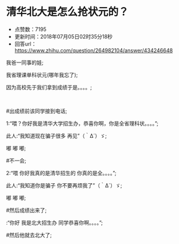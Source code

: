 # 清华北大是怎么抢状元的？
- 点赞数：7195
- 更新时间：2018年07月05日02时35分18秒
- 回答url：https://www.zhihu.com/question/264982104/answer/434246648
<body>
 <p data-pid="ktCWLdO8">我爸一同事的娃;</p>
 <p data-pid="SkcalDB2">我省理课单科状元(哪年我忘了);</p>
 <p data-pid="52oLI3vF">因为高校先于我们拿到成绩于是。。。。;</p>
 <p class="ztext-empty-paragraph"><br></p>
 <p data-pid="fWlbBOz9">#出成绩前该同学接到电话;</p>
 <p data-pid="mb_hJ0Mh">1:“喂？你好我是清华大学招生办，恭喜你啊，你是全省理科状。。。。”;</p>
 <p data-pid="-j4Oj4bY">此人:“我知道现在骗子很多 再见”（｀Δ´）ゞ;</p>
 <p data-pid="J9YMynkK">嘟 嘟 嘟;</p>
 <p data-pid="mR5KOsfV">#不一会;</p>
 <p data-pid="B3S9iBch">2:“喂 你好我真的是清华招生的 你真的是全。。。。”;</p>
 <p data-pid="zBVow5do">此人:“我知道你是骗子 你不要再烦我了”（｀Δ´）ゞ;</p>
 <p data-pid="XBa5RiIx">嘟 嘟 嘟;</p>
 <p data-pid="R_7NiHFa">#然后成绩出来了;</p>
 <p data-pid="OAIZl59M">:“你好 我是北大招生办 同学恭喜你啊。。。。”;</p>
 <p data-pid="dEP-g5_c">#然后他就去北大了;</p>
</body>